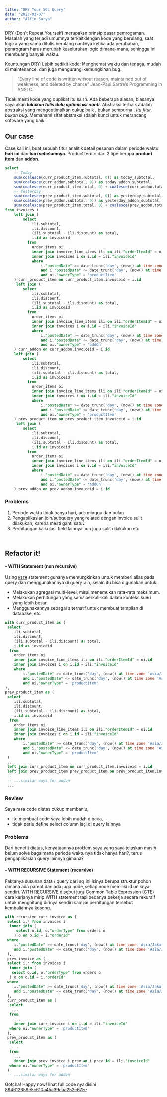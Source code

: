 ```yaml
---
title: "DRY Your SQL Query"
date: "2023-03-07"
author: "Alfin Surya"
---
```


DRY (Don't Repeat Yourself) merupakan prinsip dasar pemrogaman. Masalah yang terjadi umumnya terkait dengan kode yang berulang, saat logika yang sama ditulis berulang nantinya ketika ada perubahan, pemrogram harus merubah keseluruhan logic dimana-mana, sehingga ini membuang banyak waktu.

Keuntungan DRY:
Lebih sedikit kode: Menghemat waktu dan tenaga, mudah di maintenance, dan juga mengurangi kemungkinan bug.

> “Every line of code is written without reason, maintained out of weakness, and deleted by chance” Jean-Paul Sartre’s Programming in ANSI C.

Tidak mesti kode yang duplikat itu salah. Ada beberapa alasan, biasanya saya akan _**lakukan tulis dulu optimisasi nanti**_. Abstraksi terbaik adalah abstraksi yang mengoptimalkan cukup baik , bukan sempurna . _Itu fitur, bukan bug_. Memahami sifat abstraksi adalah kunci untuk merancang software yang baik.

## Our case

Case kali ini, buat sebuah fitur analitik detail pesanan dalam periode waktu **hari ini** dan **hari sebelumnya**. Product terdiri dari 2 tipe berupa **product item** dan **addon**.

```sql
select 
	-- Today
	sum(coalesce(curr_product_item.subtotal, 0)) as today_subtotal,
	sum(coalesce(curr_addon.subtotal, 0)) as today_addon_subtotal,
	sum(coalesce(curr_product_item.total, 0) + coalesce(curr_addon.total, 0)) as today_total,
	-- Yesterday
	sum(coalesce(prev_product_item.subtotal, 0)) as yesterday_subtotal,
	sum(coalesce(prev_addon.subtotal, 0)) as yesterday_addon_subtotal,
	sum(coalesce(prev_product_item.total, 0) + coalesce(prev_addon.total, 0)) as yesterday_total
from invoices i 
    left join (
    	select 
            ili.subtotal, 
            ili.discount, 
            (ili.subtotal - ili.discount) as total, 
            i.id as invoiceid
          from 
            order_items oi 
            inner join invoice_line_items ili on ili."orderItemId" = oi.id 
            inner join invoices i on i.id = ili."invoiceId" 
            where 
            	i."postedDate" >= date_trunc('day', (now() at time zone 'Asia/Jakarta')):: timestamp
            	and i."postedDate" <= date_trunc('day', (now() at time zone 'Asia/Jakarta' + interval '1 day')):: timestamp
            	and oi."ownerType" = 'productItem'
    ) curr_product_item on curr_product_item.invoiceid = i.id
     left join (
    	select 
            ili.subtotal, 
            ili.discount, 
            (ili.subtotal - ili.discount) as total, 
            i.id as invoiceid
          from 
            order_items oi 
            inner join invoice_line_items ili on ili."orderItemId" = oi.id 
            inner join invoices i on i.id = ili."invoiceId"
            where 
            	i."postedDate" >= date_trunc('day', (now() at time zone 'Asia/Jakarta')):: timestamp
            	and i."postedDate" <= date_trunc('day', (now() at time zone 'Asia/Jakarta' + interval '1 day')):: timestamp
            	and oi."ownerType" = 'addOn'
    ) curr_addon on curr_addon.invoiceid = i.id
    left join (
    	select 
            ili.subtotal, 
            ili.discount, 
            (ili.subtotal - ili.discount) as total, 
            i.id as invoiceid
          from 
            order_items oi 
            inner join invoice_line_items ili on ili."orderItemId" = oi.id 
            inner join invoices i on i.id = ili."invoiceId" 
            where 
            	i."postedDate" >= date_trunc('day', (now() at time zone 'Asia/Jakarta' - interval '1 day')):: timestamp
            	and i."postedDate" <= date_trunc('day', (now() at time zone 'Asia/Jakarta')):: timestamp
            	and oi."ownerType" = 'productItem'
    ) prev_product_item on prev_product_item.invoiceid = i.id
     left join (
    	select 
            ili.subtotal, 
            ili.discount, 
            (ili.subtotal - ili.discount) as total, 
            i.id as invoiceid
          from 
            order_items oi 
            inner join invoice_line_items ili on ili."orderItemId" = oi.id 
            inner join invoices i on i.id = ili."invoiceId"
            where 
            	i."postedDate" >= date_trunc('day', (now() at time zone 'Asia/Jakarta' - interval '1 day')):: timestamp
            	and i."postedDate" <= date_trunc('day', (now() at time zone 'Asia/Jakarta')):: timestamp
            	and oi."ownerType" = 'addOn'
    ) prev_addon on prev_addon.invoiceid = i.id
```

### Problems
1. Periode waktu tidak hanya hari, ada minggu dan bulan
2. Pengaplikasian join/subquery yang related dengan invoice sulit dilakukan, karena mesti ganti satu2
3. Perhitungan kalkulasi field lainnya pun juga sulit dilakukan etc

<br />

## Refactor it!
#### - WITH Statement (non recursive)
Using [`WITH`](https://learnsql.com/blog/what-is-with-clause-sql/) statement gunanya memungkinkan untuk memberi alias pada query dan menggunakannya di query lain, selain itu bisa digunakan untuk:
- Melakukan agregasi multi-level, misal menemukan rata-rata maksimum.
- Melakukan perhitungan yang sama berkali-kali dalam konteks kueri yang lebih besar.
- Menggunakannya sebagai alternatif untuk membuat tampilan di database, etc

```sql
with curr_product_item as (
 select 
    ili.subtotal, 
    ili.discount, 
    (ili.subtotal - ili.discount) as total, 
    i.id as invoiceid
  from 
    order_items oi 
    inner join invoice_line_items ili on ili."orderItemId" = oi.id 
    inner join invoices i on i.id = ili."invoiceId" 
    where 
    	i."postedDate" >= date_trunc('day', (now() at time zone 'Asia/Jakarta')):: timestamp
    	and i."postedDate" <= date_trunc('day', (now() at time zone 'Asia/Jakarta' + interval '1 day')):: timestamp
    	and oi."ownerType" = 'productItem'
), 
prev_product_item as (
 select 
    ili.subtotal, 
    ili.discount, 
    (ili.subtotal - ili.discount) as total, 
    i.id as invoiceid
  from 
    order_items oi 
    inner join invoice_line_items ili on ili."orderItemId" = oi.id 
    inner join invoices i on i.id = ili."invoiceId" 
    where 
    	i."postedDate" >= date_trunc('day', (now() at time zone 'Asia/Jakarta' - interval '1 day')):: timestamp
    	and i."postedDate" <= date_trunc('day', (now() at time zone 'Asia/Jakarta')):: timestamp
    	and oi."ownerType" = 'productItem'
 )
 ..
 left join curr_product_item on curr_product_item.invoiceid = i.id
 left join prev_product_item prev_product_item on prev_product_item.invoiceid = i.id
 --
 -- ...similar ways for addon
 ...
```

### Review
Saya rasa code diatas cukup membantu, 
- itu membuat code saya lebih mudah dibaca,
- tidak perlu define select column lagi di query lainnya

### Problems
Dari benefit diatas, kenyataannya problem saya yang saya jelaskan masih belum solve bagaimana periode waktu nya tidak hanya hari?, terus pengaplikasian query lainnya  gimana?

#### - WITH RECURSIVE Statement (recursive)
Faktanya susunan data / query dari sql ini isinya berupa struktur pohon dimana ada parent dan ada juga node, setiap node memiliki id uniknya sendiri. [WITH RECURSIVE](https://medium.com/swlh/recursion-in-sql-explained-graphically-679f6a0f143b) disebut juga Common Table Expression (CTE) cara kerjanya mirip WITH statement tapi bedanya bekerja secara rekursif untuk menghitung dirinya sendiri sampai perhitungan tersebut kembaliannya kosong.

```sql
with recursive curr_invoice as (
 select i.* from invoices i
  inner join (
     select o.id, o."orderType" from orders o
    ) o on o.id = i."orderId"
 where 
    i."postedDate" >= date_trunc('day', (now() at time zone 'Asia/Jakarta')):: timestamp
    and i."postedDate" <= date_trunc('day', (now() at time zone 'Asia/Jakarta' + interval '1 day')):: timestamp
 ),
 prev_invoice as (
 select i.* from invoices i
  inner join (
   select o.id, o."orderType" from orders o
  ) o on o.id = i."orderId"
 where 
    i."postedDate" >= date_trunc('day', (now() at time zone 'Asia/Jakarta' - interval '1 day')):: timestamp
    and i."postedDate" <= date_trunc('day', (now() at time zone 'Asia/Jakarta')):: timestamp
 ),
 curr_product_item as (
  select 
   ...
  from 
    ...
    inner join curr_invoice i on i.id = ili."invoiceId"
  where oi."ownerType" = 'productItem'
 ),
 prev_product_item as (
  select 
   ...
  from 
    ...
    inner join prev_invoice i_prev on i_prev.id = ili."invoiceId"
  where oi."ownerType" = 'productItem'
 ) 
 -- ...similar ways for addon
```

Gotcha! Happy now! lihat full code nya disini [894612659e5c610a45a39caa252c675e](https://gist.github.com/natserract/894612659e5c610a45a39caa252c675e)